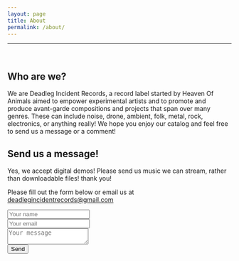 ```yaml
---
layout: page
title: About
permalink: /about/
---
```

<hr><br>

<h2>Who are we?</h2>
<p>We are Deadleg Incident Records, a record label started by Heaven Of Animals aimed to empower experimental artists and to promote and produce avant-garde compositions and projects that span over many genres. These can include noise, drone, ambient, folk, metal, rock, electronics, or anything really! We hope you enjoy our catalog and feel free to send us a message or a comment!

<h2>Send us a message!</h2>
<p>Yes, we accept digital demos! Please send us music we can stream, rather than downloadable files! thank you!</p>
<p>Please fill out the form below or email us at <a class="u-email" href="mailto:deadlegincidentrecords@gmail.com">deadlegincidentrecords@gmail.com</a></p>
<form method="POST" target="_blank"  action="https://formspree.io/deadlegincidentrecords@gmail.com">
  <input type="text" name="name" placeholder="Your name" required><br>
  <input name="email" placeholder="Your email" type="email" required><br>
  <textarea name="message" placeholder="Your message" required></textarea><br>
  <button type="submit">Send</button>
</form>
